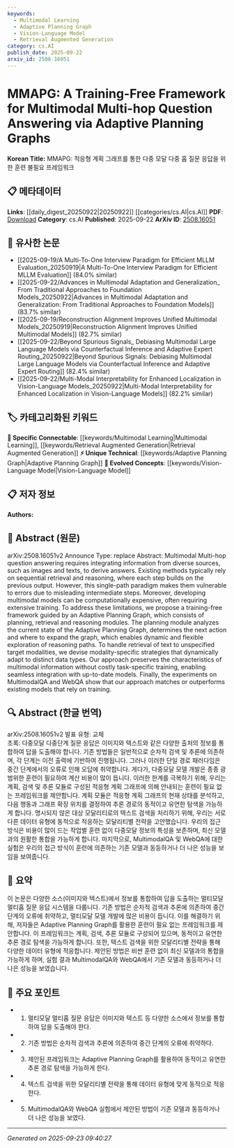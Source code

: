 ```yaml
---
keywords:
  - Multimodal Learning
  - Adaptive Planning Graph
  - Vision-Language Model
  - Retrieval Augmented Generation
category: cs.AI
publish_date: 2025-09-22
arxiv_id: 2508.16051
---
```


<!-- KEYWORD_LINKING_METADATA:
{
  "processed_timestamp": "2025-09-23T09:40:27.668038",
  "vocabulary_version": "1.0",
  "selected_keywords": [
    "Multimodal Learning",
    "Adaptive Planning Graph",
    "Vision-Language Model",
    "Retrieval Augmented Generation"
  ],
  "rejected_keywords": [],
  "similarity_scores": {
    "Multimodal Learning": 0.8,
    "Adaptive Planning Graph": 0.82,
    "Vision-Language Model": 0.78,
    "Retrieval Augmented Generation": 0.77
  },
  "extraction_method": "AI_prompt_based",
  "budget_applied": true,
  "candidates_json": {
    "candidates": [
      {
        "surface": "Multimodal Multi-hop question answering",
        "canonical": "Multimodal Learning",
        "aliases": [
          "Multimodal QA",
          "Multimodal Question Answering"
        ],
        "category": "specific_connectable",
        "rationale": "Connects to the broader concept of integrating multiple data types, enhancing links to multimodal research.",
        "novelty_score": 0.55,
        "connectivity_score": 0.88,
        "specificity_score": 0.72,
        "link_intent_score": 0.8
      },
      {
        "surface": "Adaptive Planning Graph",
        "canonical": "Adaptive Planning Graph",
        "aliases": [
          "APG"
        ],
        "category": "unique_technical",
        "rationale": "Introduces a novel framework that is central to the paper's methodology, offering unique linking potential.",
        "novelty_score": 0.85,
        "connectivity_score": 0.65,
        "specificity_score": 0.78,
        "link_intent_score": 0.82
      },
      {
        "surface": "Vision-Language",
        "canonical": "Vision-Language Model",
        "aliases": [
          "Vision-Language Integration"
        ],
        "category": "evolved_concepts",
        "rationale": "Represents a trending concept in combining visual and textual data, crucial for multimodal applications.",
        "novelty_score": 0.45,
        "connectivity_score": 0.9,
        "specificity_score": 0.7,
        "link_intent_score": 0.78
      },
      {
        "surface": "retrieval and reasoning modules",
        "canonical": "Retrieval Augmented Generation",
        "aliases": [
          "RAG Modules"
        ],
        "category": "specific_connectable",
        "rationale": "Links to the concept of enhancing reasoning with retrieval, relevant for improving QA systems.",
        "novelty_score": 0.5,
        "connectivity_score": 0.85,
        "specificity_score": 0.68,
        "link_intent_score": 0.77
      }
    ],
    "ban_list_suggestions": [
      "training-free framework",
      "task-specific training",
      "current state"
    ]
  },
  "decisions": [
    {
      "candidate_surface": "Multimodal Multi-hop question answering",
      "resolved_canonical": "Multimodal Learning",
      "decision": "linked",
      "scores": {
        "novelty": 0.55,
        "connectivity": 0.88,
        "specificity": 0.72,
        "link_intent": 0.8
      }
    },
    {
      "candidate_surface": "Adaptive Planning Graph",
      "resolved_canonical": "Adaptive Planning Graph",
      "decision": "linked",
      "scores": {
        "novelty": 0.85,
        "connectivity": 0.65,
        "specificity": 0.78,
        "link_intent": 0.82
      }
    },
    {
      "candidate_surface": "Vision-Language",
      "resolved_canonical": "Vision-Language Model",
      "decision": "linked",
      "scores": {
        "novelty": 0.45,
        "connectivity": 0.9,
        "specificity": 0.7,
        "link_intent": 0.78
      }
    },
    {
      "candidate_surface": "retrieval and reasoning modules",
      "resolved_canonical": "Retrieval Augmented Generation",
      "decision": "linked",
      "scores": {
        "novelty": 0.5,
        "connectivity": 0.85,
        "specificity": 0.68,
        "link_intent": 0.77
      }
    }
  ]
}
-->

# MMAPG: A Training-Free Framework for Multimodal Multi-hop Question Answering via Adaptive Planning Graphs

**Korean Title:** MMAPG: 적응형 계획 그래프를 통한 다중 모달 다중 홉 질문 응답을 위한 훈련 불필요 프레임워크

## 📋 메타데이터

**Links**: [[daily_digest_20250922|20250922]] [[categories/cs.AI|cs.AI]]
**PDF**: [Download](https://arxiv.org/pdf/2508.16051.pdf)
**Category**: cs.AI
**Published**: 2025-09-22
**ArXiv ID**: [2508.16051](https://arxiv.org/abs/2508.16051)

## 🔗 유사한 논문
- [[2025-09-19/A Multi-To-One Interview Paradigm for Efficient MLLM Evaluation_20250919|A Multi-To-One Interview Paradigm for Efficient MLLM Evaluation]] (84.0% similar)
- [[2025-09-22/Advances in Multimodal Adaptation and Generalization_ From Traditional Approaches to Foundation Models_20250922|Advances in Multimodal Adaptation and Generalization: From Traditional Approaches to Foundation Models]] (83.7% similar)
- [[2025-09-19/Reconstruction Alignment Improves Unified Multimodal Models_20250919|Reconstruction Alignment Improves Unified Multimodal Models]] (82.7% similar)
- [[2025-09-22/Beyond Spurious Signals_ Debiasing Multimodal Large Language Models via Counterfactual Inference and Adaptive Expert Routing_20250922|Beyond Spurious Signals: Debiasing Multimodal Large Language Models via Counterfactual Inference and Adaptive Expert Routing]] (82.4% similar)
- [[2025-09-22/Multi-Modal Interpretability for Enhanced Localization in Vision-Language Models_20250922|Multi-Modal Interpretability for Enhanced Localization in Vision-Language Models]] (82.2% similar)

## 🏷️ 카테고리화된 키워드
**🔗 Specific Connectable**: [[keywords/Multimodal Learning|Multimodal Learning]], [[keywords/Retrieval Augmented Generation|Retrieval Augmented Generation]]
**⚡ Unique Technical**: [[keywords/Adaptive Planning Graph|Adaptive Planning Graph]]
**🚀 Evolved Concepts**: [[keywords/Vision-Language Model|Vision-Language Model]]

## 📋 저자 정보

**Authors:** 

## 📄 Abstract (원문)

arXiv:2508.16051v2 Announce Type: replace 
Abstract: Multimodal Multi-hop question answering requires integrating information from diverse sources, such as images and texts, to derive answers. Existing methods typically rely on sequential retrieval and reasoning, where each step builds on the previous output. However, this single-path paradigm makes them vulnerable to errors due to misleading intermediate steps. Moreover, developing multimodal models can be computationally expensive, often requiring extensive training. To address these limitations, we propose a training-free framework guided by an Adaptive Planning Graph, which consists of planning, retrieval and reasoning modules. The planning module analyzes the current state of the Adaptive Planning Graph, determines the next action and where to expand the graph, which enables dynamic and flexible exploration of reasoning paths. To handle retrieval of text to unspecified target modalities, we devise modality-specific strategies that dynamically adapt to distinct data types. Our approach preserves the characteristics of multimodal information without costly task-specific training, enabling seamless integration with up-to-date models. Finally, the experiments on MultimodalQA and WebQA show that our approach matches or outperforms existing models that rely on training.

## 🔍 Abstract (한글 번역)

arXiv:2508.16051v2 발표 유형: 교체  
초록: 다중모달 다중단계 질문 응답은 이미지와 텍스트와 같은 다양한 출처의 정보를 통합하여 답을 도출해야 합니다. 기존 방법들은 일반적으로 순차적 검색 및 추론에 의존하며, 각 단계는 이전 출력에 기반하여 진행됩니다. 그러나 이러한 단일 경로 패러다임은 중간 단계에서의 오류로 인해 오답에 취약합니다. 게다가, 다중모달 모델 개발은 종종 광범위한 훈련이 필요하여 계산 비용이 많이 듭니다. 이러한 한계를 극복하기 위해, 우리는 계획, 검색 및 추론 모듈로 구성된 적응형 계획 그래프에 의해 안내되는 훈련이 필요 없는 프레임워크를 제안합니다. 계획 모듈은 적응형 계획 그래프의 현재 상태를 분석하고, 다음 행동과 그래프 확장 위치를 결정하여 추론 경로의 동적이고 유연한 탐색을 가능하게 합니다. 명시되지 않은 대상 모달리티로의 텍스트 검색을 처리하기 위해, 우리는 서로 다른 데이터 유형에 동적으로 적응하는 모달리티별 전략을 고안했습니다. 우리의 접근 방식은 비용이 많이 드는 작업별 훈련 없이 다중모달 정보의 특성을 보존하며, 최신 모델과의 원활한 통합을 가능하게 합니다. 마지막으로, MultimodalQA 및 WebQA에 대한 실험은 우리의 접근 방식이 훈련에 의존하는 기존 모델과 동등하거나 더 나은 성능을 보임을 보여줍니다.

## 📝 요약

이 논문은 다양한 소스(이미지와 텍스트)에서 정보를 통합하여 답을 도출하는 멀티모달 멀티홉 질문 응답 시스템을 다룹니다. 기존 방법은 순차적 검색과 추론에 의존하여 중간 단계의 오류에 취약하고, 멀티모달 모델 개발에 많은 비용이 듭니다. 이를 해결하기 위해, 저자들은 Adaptive Planning Graph를 활용한 훈련이 필요 없는 프레임워크를 제안합니다. 이 프레임워크는 계획, 검색, 추론 모듈로 구성되어 있으며, 동적이고 유연한 추론 경로 탐색을 가능하게 합니다. 또한, 텍스트 검색을 위한 모달리티별 전략을 통해 다양한 데이터 유형에 적응합니다. 제안된 방법은 비싼 훈련 없이 최신 모델과의 통합을 가능하게 하며, 실험 결과 MultimodalQA와 WebQA에서 기존 모델과 동등하거나 더 나은 성능을 보였습니다.

## 🎯 주요 포인트

- 1. 멀티모달 멀티홉 질문 응답은 이미지와 텍스트 등 다양한 소스에서 정보를 통합하여 답을 도출해야 한다.
- 2. 기존 방법은 순차적 검색과 추론에 의존하여 중간 단계의 오류에 취약하다.
- 3. 제안된 프레임워크는 Adaptive Planning Graph를 활용하여 동적이고 유연한 추론 경로 탐색을 가능하게 한다.
- 4. 텍스트 검색을 위한 모달리티별 전략을 통해 데이터 유형에 맞게 동적으로 적응한다.
- 5. MultimodalQA와 WebQA 실험에서 제안된 방법이 기존 모델과 동등하거나 더 나은 성능을 보였다.


---

*Generated on 2025-09-23 09:40:27*